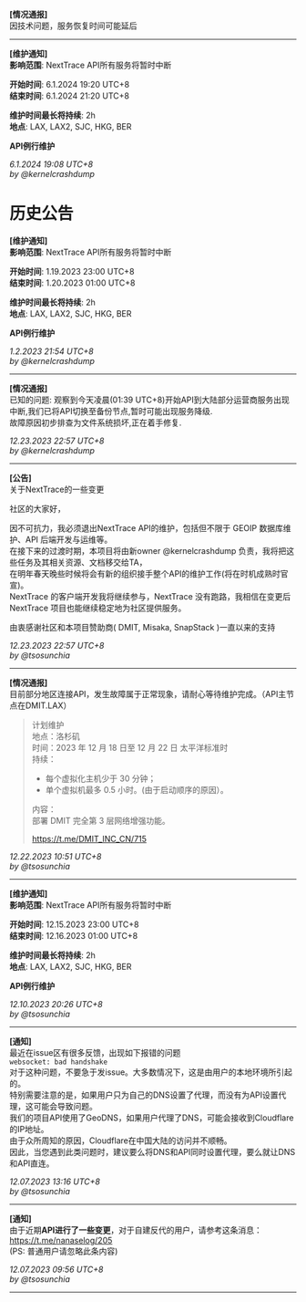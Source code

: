 **[情况通报]**  
因技术问题，服务恢复时间可能延后  

-----------------

**[维护通知]**  
**影响范围**: NextTrace API所有服务将暂时中断

**开始时间**: 6.1.2024 19:20 UTC+8  
**结束时间**: 6.1.2024 21:20 UTC+8

**维护时间最长将持续**: 2h  
**地点**: LAX, LAX2, SJC, HKG, BER

**API例行维护**

_6.1.2024 19:08 UTC+8_  
_by @kernelcrashdump_  

# 历史公告

**[维护通知]**  
**影响范围**: NextTrace API所有服务将暂时中断

**开始时间**: 1.19.2023 23:00 UTC+8  
**结束时间**: 1.20.2023 01:00 UTC+8

**维护时间最长将持续**: 2h  
**地点**: LAX, LAX2, SJC, HKG, BER

**API例行维护**

_1.2.2023 21:54 UTC+8_  
_by @kernelcrashdump_  

-----------------

**[情况通报]**  
已知的问题: 观察到今天凌晨(01:39 UTC+8)开始API到大陆部分运营商服务出现中断,我们已将API切换至备份节点,暂时可能出现服务降级.  
故障原因初步排查为文件系统损坏,正在着手修复.  
  
_12.23.2023 22:57 UTC+8_  
_by @kernelcrashdump_  

-----------------

**[公告]**  
关于NextTrace的一些变更  
  
社区的大家好，  
  
因不可抗力，我必须退出NextTrace API的维护，包括但不限于 GEOIP 数据库维护、API 后端开发与运维等。  
在接下来的过渡时期，本项目将由新owner @kernelcrashdump 负责，我将把这些任务及其相关资源、文档移交给TA，  
在明年春天晚些时候将会有新的组织接手整个API的维护工作(将在时机成熟时官宣)。  
NextTrace 的客户端开发我将继续参与，NextTrace 没有跑路，我相信在变更后 NextTrace 项目也能继续稳定地为社区提供服务。  
  
由衷感谢社区和本项目赞助商( DMIT, Misaka, SnapStack )一直以来的支持  
  
_12.23.2023 22:57 UTC+8_  
_by @tsosunchia_  

-----------------

**[情况通报]**  
目前部分地区连接API，发生故障属于正常现象，请耐心等待维护完成。（API主节点在DMIT.LAX）  
>计划维护  
>地点：洛杉矶  
>时间：2023 年 12 月 18 日至 12 月 22 日 太平洋标准时  
>持续：  
>- 每个虚拟化主机少于 30 分钟；   
>- 单个虚拟机最多 0.5 小时。(由于启动顺序的原因）。  
>  
>内容：   
>部署 DMIT 完全第 3 层网络增强功能。  
>  
>https://t.me/DMIT_INC_CN/715  

_12.22.2023 10:51 UTC+8_  
_by @tsosunchia_

-----------------

**[维护通知]**  
**影响范围**: NextTrace API所有服务将暂时中断

**开始时间**: 12.15.2023 23:00 UTC+8  
**结束时间**: 12.16.2023 01:00 UTC+8

**维护时间最长将持续**: 2h  
**地点**: LAX, LAX2, SJC, HKG, BER

**API例行维护**

_12.10.2023 20:26 UTC+8_  
_by @tsosunchia_  

-----------------

**[通知]**  
最近在issue区有很多反馈，出现如下报错的问题  
`websocket: bad handshake`  
对于这种问题，不要急于发issue。大多数情况下，这是由用户的本地环境所引起的。  
特别需要注意的是，如果用户只为自己的DNS设置了代理，而没有为API设置代理，这可能会导致问题。  
我们的项目API使用了GeoDNS，如果用户代理了DNS，可能会接收到Cloudflare的IP地址。  
由于众所周知的原因，Cloudflare在中国大陆的访问并不顺畅。  
因此，当您遇到此类问题时，建议要么将DNS和API同时设置代理，要么就让DNS和API直连。

_12.07.2023 13:16 UTC+8_  
_by @tsosunchia_

-----------------

**[通知]**  
由于近期**API进行了一些变更**，对于自建反代的用户，请参考这条消息：  
https://t.me/nanaselog/205  
(PS: 普通用户请忽略此条内容)

_12.07.2023 09:56 UTC+8_  
_by @tsosunchia_

-----------------

